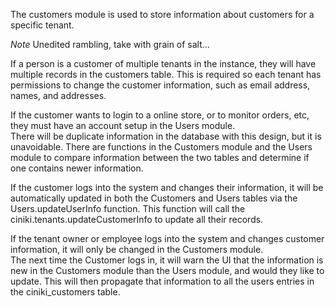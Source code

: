The customers module is used to store information about customers for a
specific tenant.  

*Note* Unedited rambling, take with grain of salt...

If a person is a customer of multiple tenants in the instance,
they will have multiple records in the customers table.  This is required
so each tenant has permissions to change the customer information, such
as email address, names, and addresses.

If the customer wants to login to a online store, or to monitor 
orders, etc, they must have an account setup in the Users module.  
There will be duplicate information in the database with this design,
but it is unavoidable.  There are functions in the Customers module
and the Users module to compare information between the two tables
and determine if one contains newer information.

If the customer logs into the system and changes their information,
it will be automatically updated in both the Customers and Users tables 
via the Users.updateUserInfo function.  This function will call the 
ciniki.tenants.updateCustomerInfo to update all their records.

If the tenant owner or employee logs into the system and changes 
customer information, it will only be changed in the Customers module.  
The next time the Customer logs in, it will warn the UI that the 
information is new in the Customers module than the Users module, and
would they like to update.  This will then propagate that information
to all the users entries in the ciniki_customers table.

